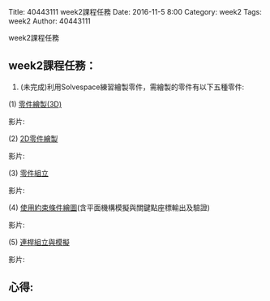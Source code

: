 Title: 40443111 week2課程任務
Date: 2016-11-5 8:00
Category: week2
Tags: week2
Author: 40443111

week2課程任務

<!-- PELICAN_END_SUMMARY -->

##  week2課程任務：
1. (未完成)利用Solvespace練習繪製零件，需繪製的零件有以下五種零件:

(1) [零件繪製(3D)](http://solvespace.com/bracket.pl)

影片:

(2) [2D零件繪製](http://solvespace.com/2d.pl)

影片:

(3) [零件組立](http://solvespace.com/box.pl)

影片:

(4) [使用約束條件繪圖](http://solvespace.com/constraints.pl)(含平面機構模擬與關鍵點座標輸出及驗證)

影片:

(5) [連桿組立與模擬](http://solvespace.com/linkage.pl)

影片:

## 心得:
